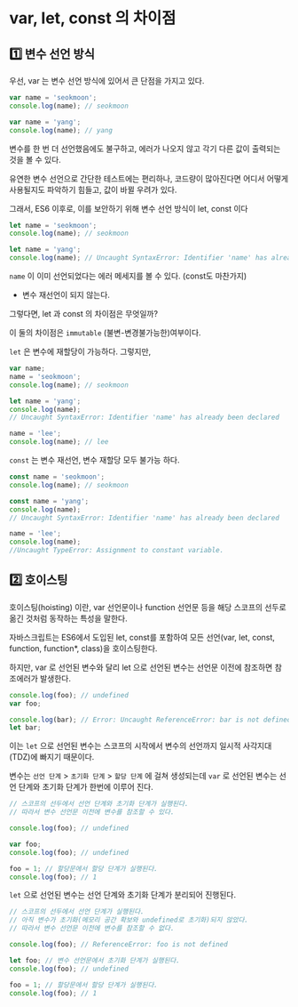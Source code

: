 # var, let, const 의 차이점

## 1️⃣ 변수 선언 방식

우선, var 는 변수 선언 방식에 있어서 큰 단점을 가지고 있다.

```js
var name = 'seokmoon';
console.log(name); // seokmoon

var name = 'yang';
console.log(name); // yang
```

변수를 한 번 더 선언했음에도 불구하고, 에러가 나오지 않고 각기 다른 값이 출력되는 것을 볼 수 있다.

유연한 변수 선언으로 간단한 테스트에는 편리하나, 코드량이 많아진다면 어디서 어떻게 사용될지도 파악하기 힘들고, 값이 바뀔 우려가 있다.

그래서, ES6 이후로, 이를 보안하기 위해 변수 선언 방식이 let, const 이다

```js
let name = 'seokmoon';
console.log(name); // seokmoon

let name = 'yang';
console.log(name); // Uncaught SyntaxError: Identifier 'name' has already been declared
```

`name` 이 이미 선언되었다는 에러 메세지를 볼 수 있다. (const도 마찬가지)

- 변수 재선언이 되지 않는다.

그렇다면, let 과 const 의 차이점은 무엇일까?

이 둘의 차이점은 `immutable` (불변-변경불가능한)여부이다.

`let` 은 변수에 재할당이 가능하다. 그렇지만,

```js
var name;
name = 'seokmoon';
console.log(name); // seokmoon

let name = 'yang';
console.log(name);
// Uncaught SyntaxError: Identifier 'name' has already been declared

name = 'lee';
console.log(name); // lee
```

`const` 는 변수 재선언, 변수 재할당 모두 불가능 하다.

```js
const name = 'seokmoon';
console.log(name); // seokmoon

const name = 'yang';
console.log(name);
// Uncaught SyntaxError: Identifier 'name' has already been declared

name = 'lee';
console.log(name);
//Uncaught TypeError: Assignment to constant variable.
```

## 2️⃣ 호이스팅

호이스팅(hoisting) 이란, var 선언문이나 function 선언문 등을 해당 스코프의 선두로 옮긴 것처럼 동작하는 특성을 말한다.

자바스크립트는 ES6에서 도입된 let, const를 포함하여 모든 선언(var, let, const, function, function\*, class)을 호이스팅한다.

하지만, var 로 선언된 변수와 달리 let 으로 선언된 변수는 선언문 이전에 참조하면 참조에러가 발생한다.

```js
console.log(foo); // undefined
var foo;

console.log(bar); // Error: Uncaught ReferenceError: bar is not defined
let bar;
```

이는 `let` 으로 선언된 변수는 스코프의 시작에서 변수의 선언까지 일시적 사각지대(TDZ)에 빠지기 때문이다.

변수는 `선언 단계` > `초기화 단계` > `할당 단계` 에 걸쳐 생성되는데
`var` 로 선언된 변수는 선언 단계와 초기화 단계가 한번에 이루어 진다.

```js
// 스코프의 선두에서 선언 단계와 초기화 단계가 실행된다.
// 따라서 변수 선언문 이전에 변수를 참조할 수 있다.

console.log(foo); // undefined

var foo;
console.log(foo); // undefined

foo = 1; // 할당문에서 할당 단계가 실행된다.
console.log(foo); // 1
```

`let` 으로 선언된 변수는 선언 단계와 초기화 단계가 분리되어 진행된다.

```js
// 스코프의 선두에서 선언 단계가 실행된다.
// 아직 변수가 초기화(메모리 공간 확보와 undefined로 초기화)되지 않았다.
// 따라서 변수 선언문 이전에 변수를 참조할 수 없다.

console.log(foo); // ReferenceError: foo is not defined

let foo; // 변수 선언문에서 초기화 단계가 실행된다.
console.log(foo); // undefined

foo = 1; // 할당문에서 할당 단계가 실행된다.
console.log(foo); // 1
```
